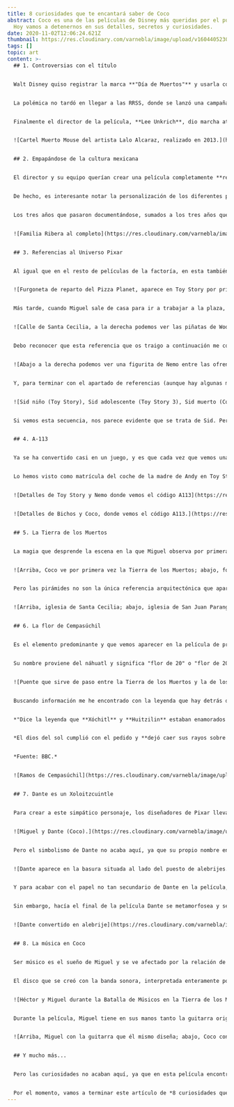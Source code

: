 ```yaml
---
title: 8 curiosidades que te encantará saber de Coco
abstract: Coco es una de las películas de Disney más queridas por el público.
  Hoy vamos a detenernos en sus detalles, secretos y curiosidades.
date: 2020-11-02T12:06:24.621Z
thumbnail: https://res.cloudinary.com/varnebla/image/upload/v1604405230/22coco1-videoSixteenByNineJumbo1600_dzpjsc.jpg
tags: []
topic: art
content: >-
  ## 1. Controversias con el título


  Walt Disney quiso registrar la marca **"Día de Muertos"** y usarla como título para su nueva película. No obstante, las voces en contra no tardaron en surgir y hubo todo un movimiento para impedir que Disney se apropiara de una tradición y la convirtiera en marca.


  La polémica no tardó en llegar a las RRSS, donde se lanzó una campaña en contra en [change.org](http://change.org) por parte de muchos mexicanos, que consiguió reunir más de 21.000 firmas. Otra acción que mostraba claramente el descontento fue la que llevó a cabo el caricaturista mexicano-estadounidense **Lalo Alcaraz**, quien convirtió al ratón Mickey Mouse en un Muerto Mouse que pretendía destruir la tradición del pueblo mexicano.


  Finalmente el director de la película, **Lee Unkrich**, dio marcha atrás y se decidió titular al film "Coco" en todo el mundo excepto en Brasil, donde fue lanzado como "Viva", ya que la palabra "cocô" quiere decir "caca".


  ![Cartel Muerto Mouse del artista Lalo Alcaraz, realizado en 2013.](https://res.cloudinary.com/varnebla/image/upload/v1604405411/muerto_mouse_clqdjg.jpg "Lalo Alcaraz, Muerto Mouse (2013)")


  ## 2. Empapándose de la cultura mexicana


  El director y su equipo querían crear una película completamente **respetuosa y que hablara fielmente de la tradición mexicana del Día de Muertos**. Para ello, hicieron viajes al país durante más de tres años. Visitaron ciudades, plazas, cementerios, iglesias e incluso se hospedaron con algunos habitantes para conocer más sobre sus tradiciones, maneras de vestir y de comportarse.


  De hecho, es interesante notar la personalización de los diferentes personajes con los que Miguel se cruza tanto en la Tierra de los Vivos como en la Tierra de los Muertos. Los rasgos y fisionomía están inspirados en personas reales que el equipo se encontraba en las diferentes ciudades y se **crearon más de 500 vestidos** para darle más autenticidad a la historia.


  Los tres años que pasaron documentándose, sumados a los tres años que tardaron en hacer la película, convierten a Coco en el **film Disney que más tiempo ha tardado en producirse.**


  ![Familia Ribera al completo](https://res.cloudinary.com/varnebla/image/upload/v1604406021/familia_coco_wiziby.jpg "Miembros vivos y muertos de la familia Ribera")


  ## 3. Referencias al Universo Pixar


  Al igual que en el resto de películas de la factoría, en esta también aparecen **referencias a películas Pixar anteriores.** La primera aparece durante los primeros diez minutos, en la secuencia en la que Abuelita rechaza cualquier tipo de música y Miguel se asoma a la ventana. En ese momento pasa una furgoneta con la música a todo volumen: no es otra que la mítica **furgoneta de reparto** del Pizza Planet (Toy Story).


  ![Furgoneta de reparto del Pizza Planet, aparece en Toy Story por primera vez.](https://res.cloudinary.com/varnebla/image/upload/v1604406021/Pizza_planet_1_mkbaw7.png "Furgoneta de reparto del Pizza Planet, aparece en Toy Story por primera vez.")


  Más tarde, cuando Miguel sale de casa para ir a trabajar a la plaza, pasa por una serie de calles adornadas para la festividad. Al tomar una curva, vemos a la derecha un puesto de recuerdos y piñatas y nos llaman la atención tres de ellas, ya que son **Woddy, Buzz Lightyear y Mike Wazowski.**


  ![Calle de Santa Cecilia, a la derecha podemos ver las piñatas de Woddy y Buzz (Toy Story) y Mike Wazowsky (Monsters S. A.)](https://res.cloudinary.com/varnebla/image/upload/v1604406022/pixar_d6ilcd.png "Calle de Santa Cecilia, a la derecha podemos ver las piñatas de Woddy y Buzz (Toy Story) y Mike Wazowsky (Monsters S. A.)")


  Debo reconocer que esta referencia que os traigo a continuación me costó varios visionados, puesto que está muy camuflada y es casi imperceptible. Cuando Abuelita está colocando bien las fotos del altar, a la derecha y escondido entre las flores, encontramos una pequeña figurita de Nemo. Realmente hay que fijarse muchísimo para verlo pero una vez te das cuenta no puedes dejar de hacerlo.


  ![Abajo a la derecha podemos ver una figurita de Nemo entre las ofrendas del altar del Día de Muertos.](https://res.cloudinary.com/varnebla/image/upload/v1604406020/DBwiC8SXsAAFBqQ_wodof4.jpg "Abajo a la derecha podemos ver una figurita de Nemo")


  Y, para terminar con el apartado de referencias (aunque hay algunas más), os traigo una que ha generado bastante debate: durante la Batalla de Músicos en la Tierra de los Muertos, **aparece un participante que puede resultarnos muy familiar**, concretamente por el look que lleva. Esa camiseta negra con una calavera blanca en el centro la hemos visto antes. ¿Cómo olvidar al maltratador de juguetes y vecino de Andy, Sid? El diabólico niño llevaba esta camiseta en su primera aparición y volvimos a verlo años más tarde ya más crecidito, concretamente en Toy Story 3, trabajando como barrendero. ¿Cómo le fue la vida a Sid? No lo sabemos, pero parece que no muy bien ya que acabó muerto a una edad aparentemente joven.


  ![Sid niño (Toy Story), Sid adolescente (Toy Story 3), Sid muerto (Coco)](https://res.cloudinary.com/varnebla/image/upload/v1604406023/tvn-sidcoco_lauttp.jpg "Sid niño (Toy Story), Sid adolescente (Toy Story 3), Sid muerto (Coco)")


  Si vemos esta secuencia, nos parece evidente que se trata de Sid. Pero, en el párrafo anterior, os hablaba de un debate en relación a esta figura. ¿Y cuál es el debate? Pues que algunos piensan que no se trataría de Sid sino de la versión muerta del cantante **Skrillex** y su inconfundible peinado.


  ## 4. A-113


  Ya se ha convertido casi en un juego, y es que cada vez que vemos una película de Pixar estamos atentos para captar el momento en el que el código **"A113" aparecerá ante nuestros ojos.** A-113 es el nombre del aula de diseño gráfico en la que estudiaron algunos de los diseñadores y animadores de Walt Disney y Pixar. A modo de broma interna, lo incorporan en la mayoría de sus películas.


  Lo hemos visto como matrícula del coche de la madre de Andy en Toy Story, en la referencia de la cámara del submarinista en Nemo y en una caja a la entrada de la ciudad en Bichos. ¡Lo hemos visto hasta en su versión en números romanos! Concretamente, en la casa de la bruja que Mérida visita en medio del bosque. En el caso de Coco, aparece en la “Oficina de querellas familiares” y es en la sala en la que el funcionario informa a la familia del hechizo del que son protagonistas.


  ![Detalles de Toy Story y Nemo donde vemos el código A113](https://res.cloudinary.com/varnebla/image/upload/v1604406023/Turquesa_Blanco_Collage_Mujer_Verano_Gu%C3%ADa_de_Estilo_ck2hcz.jpg)


  ![Detalles de Bichos y Coco, donde vemos el código A113.](https://res.cloudinary.com/varnebla/image/upload/v1604406022/Turquesa_Blanco_Collage_Mujer_Verano_Gu%C3%ADa_de_Estilo_1_wivuqr.jpg "Detalles de películas Pixar donde vemos el código A113.")


  ## 5. La Tierra de los Muertos


  La magia que desprende la escena en la que Miguel observa por primera vez la Tierra de los Muertos es indudable. Y, al igual que a él, a los espectadores nos asombra y maravilla la forma en la que se organiza este curioso mundo. Se trata de un gran entramado de construcciones, unas encimas de las otras, que **van evolucionando en función de las épocas y los estilos arquitectónicos.** Si nos fijamos bien, el acceso/salida de la Tierra de los Muertos está situado sobre una arquitectura que nos recuerda a las ciudades prehispánicas de México, como Teotihuacán y, a partir de aquí, vamos ascendiendo en altura y adoptando un estilo arquitectónico más actual.


  ![Arriba, Coco ve por primera vez la Tierra de los Muertos; abajo, fotografía de las pirámides de Teotihuacán](https://res.cloudinary.com/varnebla/image/upload/v1604406023/Turquesa_Blanco_Collage_Mujer_Verano_Gu%C3%ADa_de_Estilo_2_jzz6nc.jpg "Arriba, Coco ve por primera vez la Tierra de los Muertos; abajo, fotografía de las pirámides de Teotihuacán")


  Pero las pirámides no son la única referencia arquitectónica que aparece en la película: la iglesia de Santa Cecilia es una réplica de la iglesia de **San Juan Paricutín (Michoacán)** y la plaza del pueblo está inspirada en la **Plaza del Ropero (Guanajuto)** donde encontramos una estatua de Jorge Negrete muy similar a la de De la Cruz. Obviamente, partimos de la base que para la ciudad de Santa Cecilia se inspiran en barrios y casas reales.


  ![Arriba, iglesia de Santa Cecilia; abajo, iglesia de San Juan Parangaricutiro](https://res.cloudinary.com/varnebla/image/upload/v1604406022/Santa_cecilia_canva_rzi23z.jpg "Arriba, iglesia de Santa Cecilia; abajo, iglesia de San Juan Parangaricutiro")


  ## 6. La flor de Cempasúchil


  Es el elemento predominante y que vemos aparecer en la película de principio a fin. Esta flor naranja está **documentada en México desde la época prehispánica** y se usa para adornar calles, altares y cementerios los días 1 y 2 de noviembre. Aunque no es la única flor que aparece en los altares, sí que es la que predomina.


  Su nombre proviene del náhuatl y significa "flor de 20" o "flor de 20 pétalos". Simbólicamente, se dice que **su color naranja proviene del sol** y que guarda dentro también su calor. Este hecho, unido al aroma que desprende, la convierte en **la guía de los muertos de regreso a la Tierra de los Vivos** y evita que se pierdan en la vuelta a sus hogares. Como curiosidad, en la película es la única flor con vida en la Tierra de los Muertos, donde la vemos literalmente como "puente" entre ambos mundos.


  ![Puente que sirve de paso entre la Tierra de los Muertos y la de los Vivos.](https://res.cloudinary.com/varnebla/image/upload/v1604406020/5_ubfgux.jpg "Puente que sirve de paso entre la Tierra de los Muertos y la de los Vivos.")


  Buscando información me he encontrado con la leyenda que hay detrás de la flor y me ha parecido tan maravillosa que os la comparto por aquí:


  *"Dice la leyenda que **Xóchitl** y **Huitzilin** estaban enamorados desde que eran niños y que por las tardes subían a la montaña dedicada a Tonatiuh, el dios azteca del sol, y le ofrendaban ramos de flores. Pero un día se desató la guerra y Huitzilin fue a pelear para defender las tierras aztecas y murió. Destrozada de dolor, Xóchitl pidió al dios Tonatiuh que la librara de su sufrimiento y la reuniera con su amado.*


  *El dios del sol cumplió con el pedido y **dejó caer sus rayos sobre Xóchitl,** y ella se transformó en una flor de color amarillo intenso. Luego un colibrí se posó en el centro de la flor y ésta abrió sus 20 pétalos **liberando un aroma intenso.** Siguiendo el mandato de Tonatiuh, el amor de la pareja azteca permanecerá mientras haya colibríes y flores de cempasúchil en los campos mexicanos."*


  *Fuente: BBC.*


  ![Ramos de Cempasúchil](https://res.cloudinary.com/varnebla/image/upload/v1604406021/Flores_de_cempas%C3%BAchil_en_la_tradici%C3%B3n_mexicana._qedsvv.jpg "Ramos de Cempasúchil")


  ## 7. Dante es un Xoloitzcuintle


  Para crear a este simpático personaje, los diseñadores de Pixar llevaron a unos cuantos perros de esta raza a los estudios. De esta forma, pudieron estudiar bien sus rasgos y su manera de comportarse, que tan bien retratada queda en la película. La raza es conocida como **Xoloitzcuintle** (Xolo), y se considera una raza originaria de México con más de 3000 años de antigüedad. De hecho, los aztecas ya consideraban que **estos perros servían de guías para las almas de los muertos en su viaje por el inframundo.**


  ![Miguel y Dante (Coco).](https://res.cloudinary.com/varnebla/image/upload/v1604406020/Dante_zsh0vm.jpg "Miguel y Dante (Coco).")


  Pero el simbolismo de Dante no acaba aquí, ya que su propio nombre encierra otra referencia. Sabemos que se lo pone Miguel, ya que en un momento dado Abuelita le dice que "si bautizas a un perro de la calle ya no te deja". En mi opinión, no puede ser causalidad que el nombre escogido para un perro que viaja por el inframundo sea Dante. Por tanto, considero que los creadores buscaban un paralelismo entre **Coco-Divina Comedia,** aunque con un cambio de roles: mientras que en la Divina Comedia Dante es el alma acompañada por el poeta Virgilio, que le hace de guía espiritual por el mundo de los muertos para encontrarse con su amada Beatriz; en el caso de Coco estamos ante Dante como guía espiritual de Miguel en su búsqueda del amor (o aceptación) familiar.


  ![Dante aparece en la basura situada al lado del puesto de alebrijes.](https://res.cloudinary.com/varnebla/image/upload/v1604406021/alebrijes_yd9gss.png "Dante aparece en la basura situada al lado del puesto de alebrijes.")


  Y para acabar con el papel no tan secundario de Dante en la película, destacamos su faceta de alebrije. Un **alebrije** es una figura de artesanía creada a partir de la combinación de varios animales y el uso de colores llamativos. Se consideran guías espirituales que acompañan a los niños y posteriormente a sus almas. Si volvemos a Coco, notamos que otro aspecto curioso es que durante toda la película algunos de los personajes con los que se encuentra Miguel se sorprenden de la especie de "alebrije" que es Dante. Por su parte, el niño les dice que simplemente es un perro.


  Sin embargo, hacía el final de la película Dante se metamorfosea y se convierte en un alebrije auténtico, con alas y todo coloreado. El hecho de que Dante realmente sea un alebrije no debería sorprendernos en absoluto si estuvimos atentos al primer momento en el que el animalito sale en pantalla. Sí, quizá sea dentro del cubo de la basura, pero este está situado al lado de una mesa llena de alebrijes, con los que Miguel interacciona creando música, al igual que con el cubo de la basura.


  ![Dante convertido en alebrije](https://res.cloudinary.com/varnebla/image/upload/v1604406020/coco-dante-alebrije-mlt_hvbi9e.jpg "Dante convertido en alebrije")


  ## 8. La música en Coco


  Ser músico es el sueño de Miguel y se ve afectado por la relación de odio que tiene su familia con la música, por lo que emprenderá un viaje para conseguir como sea su bendición para poder ser músico. Toda **la película está relacionada con la música y las canciones que oímos nos trasladan directamente a México.** El encargado de la banda sonora es el compositor **Michael Giacchino**, quien quería conseguir que cuando la gente saliera del cine tras ver la película sintiera que había estado en Santa Cecilia y en la Tierra de los Muertos.


  El disco que se creó con la banda sonora, interpretada enteramente por cantantes mexicanos, consiguió récord de ventas tras su lanzamiento. Pero no es la única curiosidad, ¿sabías que cuando un personaje toca la guitarra en la película **está interpretando la nota real que suena**? Sin duda, el factor de la música y la realidad que debía transmitir era un factor muy importante para los directores.


  ![Héctor y Miguel durante la Batalla de Músicos en la Tierra de los Muertos.](https://res.cloudinary.com/varnebla/image/upload/v1604406022/rkXfUfLIM_1256x620__1_rgvfx3.jpg "Héctor y Miguel durante la Batalla de Músicos en la Tierra de los Muertos.")


  Durante la película, Miguel tiene en sus manos tanto la guitarra original (en principio de Ernesto de La Cruz) y una réplica que él mismo fabrica. El director de la película quería que la réplica pareciera realmente el trabajo de un niño, por lo que **pidió a su propio hijo que dibujara los bocetos**. Tanto en esta réplica como en la real, observamos una curiosa forma en la zona del clavijero: una calavera con un diente de oro. ¿Y dónde hemos visto a un personaje con un diente de oro? Exacto, este detalle no deja de hablarnos del verdadero propietario de la guitarra: Héctor.


  ![Arriba, Miguel con la guitarra que él mismo diseña; abajo, Coco con la guitarra real en el cementerio.](https://res.cloudinary.com/varnebla/image/upload/v1604406021/guitarra_Hector_eivgk8.jpg "Arriba, Miguel con la guitarra que él mismo diseña; abajo, Coco con la guitarra real en el cementerio.")


  ## Y mucho más...


  Pero las curiosidades no acaban aquí, ya que en esta película encontramos más secretos ocultos, como la cantidad de personajes célebres reales que aparecen en la Tierra de los Muertos. Pero a ellos les he dedicado un post completo que puedes leer aquí: **Personajes célebres mexicanos que encontramos en Coco.**


  Por el momento, vamos a terminar este artículo de *8 curiosidades que te encantará saber de Coco* con las palabras del co-director, Adrián Molina, sobre el sentido que quería darle a la película. Él quería conseguir dos cosas: que el que la viera quisiera *"aprender a tocar un instrumento musical"* y que saliera del cine con ganas de llamar *"a sus papás, abuelos y demás para pedirles que les cuenten sobre sus ancestros e ir conociendo más de su pasado y de toda su familia”*. ¿Lo conseguiría? Estoy segura de que en muchos casos fue así.
---
```

